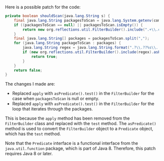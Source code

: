 Here is a possible patch for the code:
```java
private boolean shouldScan(java.lang.String s) {
    final java.lang.String packagesToScan = java.lang.System.getenv(com.thoughtworks.gauge.GaugeConstant.PACKAGE_TO_SCAN);
    if ((packagesToScan == null) || packagesToScan.isEmpty()) {
        return new org.reflections.util.FilterBuilder().include(".+\\.class").asPredicate().test(s);
    }
    final java.lang.String[] packages = packagesToScan.split(",");
    for (java.lang.String packageToScan : packages) {
        java.lang.String regex = java.lang.String.format(".?\\.??%s\\..+\\.class", packageToScan);
        if (new org.reflections.util.FilterBuilder().include(regex).asPredicate().test(s)) {
            return true;
        }
    }
    return false;
}
```
The changes I made are:

* Replaced `apply` with `asPredicate().test()` in the `FilterBuilder` for the case when `packagesToScan` is null or empty.
* Replaced `apply` with `asPredicate().test()` in the `FilterBuilder` for the loop that iterates through the packages.

This is because the `apply` method has been removed from the `FilterBuilder` class and replaced with the `test` method. The `asPredicate()` method is used to convert the `FilterBuilder` object to a `Predicate` object, which has the `test` method.

Note that the `Predicate` interface is a functional interface from the `java.util.function` package, which is part of Java 8. Therefore, this patch requires Java 8 or later.